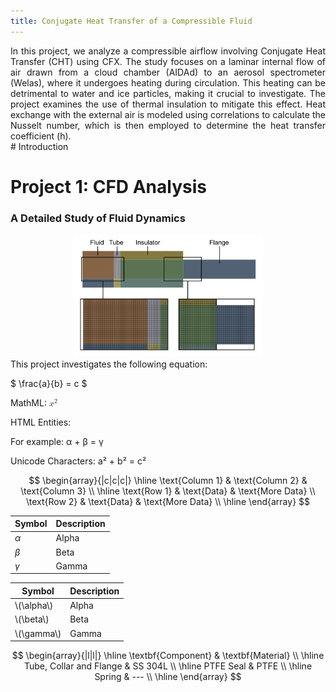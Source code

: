 ```yaml
---
title: Conjugate Heat Transfer of a Compressible Fluid
---
```


<div style="text-align: justify;">    
    In this project, we analyze a compressible airflow involving Conjugate Heat Transfer (CHT) using CFX. The study focuses on a laminar internal flow of air drawn from a cloud chamber (AIDAd) to an aerosol spectrometer (Welas), where it undergoes heating during circulation. This heating can be detrimental to water and ice particles, making it crucial to investigate. The project examines the use of thermal insulation to mitigate this effect. Heat exchange with the external air is modeled using correlations to calculate the Nusselt number, which is then employed to determine the heat transfer coefficient (h).
</div>
# Introduction

<div style="text-align: justify;">
    <h1>Project 1: CFD Analysis</h1>
    <h3>A Detailed Study of Fluid Dynamics</h3>
    <div style="text-align: center;">
        <img src="assets/Mesh-2.png" alt="CFD Project" style="width:60%;"/>
    </div>
    This project investigates the following equation:


</div>

$ \frac{a}{b} = c $

MathML:
<math xmlns="http://www.w3.org/1998/Math/MathML">
  <msup>
    <mi>x</mi>
    <mn>2</mn>
  </msup>
</math>

HTML Entities:
<p>For example: &alpha; + &beta; = &gamma;</p>

Unicode Characters:
a² + b² = c²

$$
    \begin{array}{|c|c|c|}
    \hline
    \text{Column 1} & \text{Column 2} & \text{Column 3} \\
    \hline
    \text{Row 1} & \text{Data} & \text{More Data} \\
    \text{Row 2} & \text{Data} & \text{More Data} \\
    \hline
    \end{array}
$$

| Symbol  | Description |
|---------|-------------|
| $\alpha$| Alpha       |
| $\beta$ | Beta        |
| $\gamma$| Gamma       |


<table>
  <thead>
    <tr>
      <th>Symbol</th>
      <th>Description</th>
    </tr>
  </thead>
  <tbody>
    <tr>
      <td>\(\alpha\)</td>
      <td>Alpha</td>
    </tr>
    <tr>
      <td>\(\beta\)</td>
      <td>Beta</td>
    </tr>
    <tr>
      <td>\(\gamma\)</td>
      <td>Gamma</td>
    </tr>
  </tbody>
</table>

$$
    \begin{array}{|l|l|}
    \hline
    \textbf{Component}         & \textbf{Material}     \\
    \hline
    Tube, Collar and Flange    & SS 304L               \\
    \hline
    PTFE Seal                  & PTFE                  \\
    \hline
    Spring                     & ---                   \\
    \hline
    \end{array}
$$
